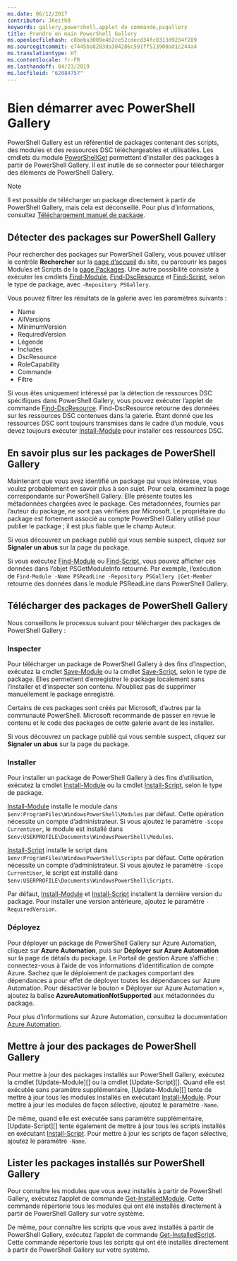 ```yaml
---
ms.date: 06/12/2017
contributor: JKeithB
keywords: gallery,powershell,applet de commande,psgallery
title: Prendre en main PowerShell Gallery
ms.openlocfilehash: c8beba3009e462ce52cdecd34fc0313d9234f289
ms.sourcegitcommit: e7445ba8203da304286c591ff513900ad1c244a4
ms.translationtype: HT
ms.contentlocale: fr-FR
ms.lasthandoff: 04/23/2019
ms.locfileid: "62084757"
---
```

# <a name="getting-started-with-the-powershell-gallery"></a>Bien démarrer avec PowerShell Gallery

PowerShell Gallery est un référentiel de packages contenant des scripts, des modules et des ressources DSC téléchargeables et utilisables. Les cmdlets du module [PowerShellGet](/powershell/module/powershellget) permettent d’installer des packages à partir de PowerShell Gallery. Il est inutile de se connecter pour télécharger des éléments de PowerShell Gallery.

> [!NOTE]
> Il est possible de télécharger un package directement à partir de PowerShell Gallery, mais cela est déconseillé.
> Pour plus d’informations, consultez [Téléchargement manuel de package](/powershell/gallery/how-to/working-with-packages/manual-download).

## <a name="discovering-packages-from-the-powershell-gallery"></a>Détecter des packages sur PowerShell Gallery

Pour rechercher des packages sur PowerShell Gallery, vous pouvez utiliser le contrôle **Rechercher** sur la [page d’accueil](https://www.powershellgallery.com) du site, ou parcourir les pages Modules et Scripts de la [page Packages](https://www.powershellgallery.com/packages). Une autre possibilité consiste à exécuter les cmdlets [Find-Module][], [Find-DscResource] et [Find-Script][], selon le type de package, avec `-Repository PSGallery`.

Vous pouvez filtrer les résultats de la galerie avec les paramètres suivants :

- Name
- AllVersions
- MinimumVersion
- RequiredVersion
- Légende
- Includes
- DscResource
- RoleCapability
- Commande
- Filtre

Si vous êtes uniquement intéressé par la détection de ressources DSC spécifiques dans PowerShell Gallery, vous pouvez exécuter l’applet de commande [Find-DscResource]. Find-DscResource retourne des données sur les ressources DSC contenues dans la galerie.
Étant donné que les ressources DSC sont toujours transmises dans le cadre d’un module, vous devez toujours exécuter [Install-Module][] pour installer ces ressources DSC.

## <a name="learning-about-packages-in-the-powershell-gallery"></a>En savoir plus sur les packages de PowerShell Gallery

Maintenant que vous avez identifié un package qui vous intéresse, vous voulez probablement en savoir plus à son sujet. Pour cela, examinez la page correspondante sur PowerShell Gallery. Elle présente toutes les métadonnées chargées avec le package. Ces métadonnées, fournies par l’auteur du package, ne sont pas vérifiées par Microsoft. Le propriétaire du package est fortement associé au compte PowerShell Gallery utilisé pour publier le package ; il est plus fiable que le champ Auteur.

Si vous découvrez un package publié qui vous semble suspect, cliquez sur **Signaler un abus** sur la page du package.

Si vous exécutez [Find-Module][] ou [Find-Script][], vous pouvez afficher ces données dans l’objet PSGetModuleInfo retourné. Par exemple, l’exécution de `Find-Module -Name PSReadLine -Repository PSGallery |Get-Member`
retourne des données dans le module PSReadLine dans PowerShell Gallery.

## <a name="downloading-packages-from-the-powershell-gallery"></a>Télécharger des packages de PowerShell Gallery

Nous conseillons le processus suivant pour télécharger des packages de PowerShell Gallery :

### <a name="inspect"></a>Inspecter

Pour télécharger un package de PowerShell Gallery à des fins d’inspection, exécutez la cmdlet [Save-Module][] ou la cmdlet [Save-Script][], selon le type de package. Elles permettent d’enregistrer le package localement sans l’installer et d’inspecter son contenu. N’oubliez pas de supprimer manuellement le package enregistré.

Certains de ces packages sont créés par Microsoft, d’autres par la communauté PowerShell.
Microsoft recommande de passer en revue le contenu et le code des packages de cette galerie avant de les installer.

Si vous découvrez un package publié qui vous semble suspect, cliquez sur **Signaler un abus** sur la page du package.

### <a name="install"></a>Installer

Pour installer un package de PowerShell Gallery à des fins d’utilisation, exécutez la cmdlet [Install-Module][] ou la cmdlet [Install-Script][], selon le type de package.

[Install-Module][] installe le module dans `$env:ProgramFiles\WindowsPowerShell\Modules` par défaut.
Cette opération nécessite un compte d’administrateur. Si vous ajoutez le paramètre `-Scope CurrentUser`, le module est installé dans `$env:USERPROFILE\Documents\WindowsPowerShell\Modules`.

[Install-Script][] installe le script dans `$env:ProgramFiles\WindowsPowerShell\Scripts` par défaut.
Cette opération nécessite un compte d’administrateur. Si vous ajoutez le paramètre `-Scope CurrentUser`, le script est installé dans `$env:USERPROFILE\Documents\WindowsPowerShell\Scripts`.

Par défaut, [Install-Module][] et [Install-Script][] installent la dernière version du package.
Pour installer une version antérieure, ajoutez le paramètre `-RequiredVersion`.

### <a name="deploy"></a>Déployez

Pour déployer un package de PowerShell Gallery sur Azure Automation, cliquez sur **Azure Automation**, puis sur **Déployer sur Azure Automation** sur la page de détails du package. Le Portail de gestion Azure s’affiche : connectez-vous à l’aide de vos informations d’identification de compte Azure. Sachez que le déploiement de packages comportant des dépendances a pour effet de déployer toutes les dépendances sur Azure Automation. Pour désactiver le bouton « Déployer sur Azure Automation », ajoutez la balise **AzureAutomationNotSupported** aux métadonnées du package.

Pour plus d’informations sur Azure Automation, consultez la documentation [Azure Automation](/azure/automation).

## <a name="updating-packages-from-the-powershell-gallery"></a>Mettre à jour des packages de PowerShell Gallery

Pour mettre à jour des packages installés sur PowerShell Gallery, exécutez la cmdlet [Update-Module][] ou la cmdlet [Update-Script][]. Quand elle est exécutée sans paramètre supplémentaire, [Update-Module][] tente de mettre à jour tous les modules installés en exécutant [Install-Module][]. Pour mettre à jour les modules de façon sélective, ajoutez le paramètre `-Name`. 

De même, quand elle est exécutée sans paramètre supplémentaire, [Update-Script][] tente également de mettre à jour tous les scripts installés en exécutant [Install-Script][]. Pour mettre à jour les scripts de façon sélective, ajoutez le paramètre `-Name`.

## <a name="list-packages-that-you-have-installed-from-the-powershell-gallery"></a>Lister les packages installés sur PowerShell Gallery

Pour connaître les modules que vous avez installés à partir de PowerShell Gallery, exécutez l’applet de commande [Get-InstalledModule][]. Cette commande répertorie tous les modules qui ont été installés directement à partir de PowerShell Gallery sur votre système.

De même, pour connaître les scripts que vous avez installés à partir de PowerShell Gallery, exécutez l’applet de commande [Get-InstalledScript][]. Cette commande répertorie tous les scripts qui ont été installés directement à partir de PowerShell Gallery sur votre système.

[Find-DscResource]: /powershell/module/powershellget/Find-DscResource
[Find-Module]: /powershell/module/powershellget/Find-Module
[Find-Script]: /powershell/module/powershellget/Find-Script
[Get-InstalledModule]: /powershell/module/powershellget/Get-InstalledModule
[Get-InstalledScript]: /powershell/module/powershellget/Get-InstalledScript
[Install-Module]: /powershell/module/powershellget/Install-Module
[Install-Script]: /powershell/module/powershellget/Install-Script
[Publish-Module]: /powershell/module/powershellget/Publish-Module
[Publish-Script]: /powershell/module/powershellget/Publish-Script
[Register-PSRepository]: /powershell/module/powershellget/Register-Repository
[Save-Module]: /powershell/module/powershellget/Save-Module
[Save-Script]: /powershell/module/powershellget/Save-Script
